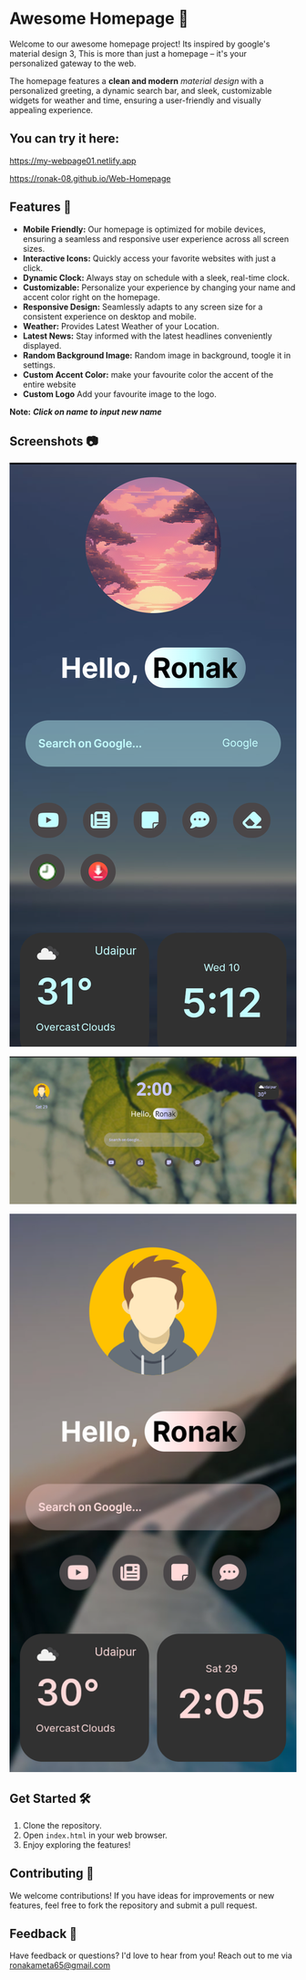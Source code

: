 

# Awesome Homepage 🌟

Welcome to our awesome homepage project! 
Its inspired by google's material design 3,
This is more than just a homepage – it's your personalized gateway to the web.


The homepage features a **clean and modern** *material design* with a personalized greeting, a dynamic search bar, and sleek, customizable widgets for weather and time, ensuring a user-friendly and visually appealing experience.

## You can try it here:
https://my-webpage01.netlify.app

https://ronak-08.github.io/Web-Homepage

## Features 🚀

- **Mobile Friendly:** Our homepage is optimized for mobile devices, ensuring a seamless and responsive user experience across all screen sizes.
- **Interactive Icons:** Quickly access your favorite websites with just a click.
- **Dynamic Clock:** Always stay on schedule with a sleek, real-time clock.
- **Customizable:** Personalize your experience by changing your name and accent color right on the homepage.
- **Responsive Design:** Seamlessly adapts to any screen size for a consistent experience on desktop and mobile.
- **Weather:** Provides Latest Weather of your Location.
- **Latest News:** Stay informed with the latest headlines conveniently displayed.
- **Random Background Image:** Random image in background, toogle it in settings.
- **Custom Accent Color:** make your favourite color the accent of the entire website
- **Custom Logo** Add your favourite image to the logo.

**Note:** ***Click on name to input new name***
  
## Screenshots 📷

![screenshot](Images/Screenshot_20240710-171228.png)

![screenshot](Images/Screenshot_20240629-140049.png)

![screenshot](Images/Screenshot_20240629-140557.png)

## Get Started 🛠️

1. Clone the repository.
2. Open `index.html` in your web browser.
3. Enjoy exploring the features!

## Contributing 🤝

We welcome contributions! If you have ideas for improvements or new features, feel free to fork the repository and submit a pull request.

## Feedback 💬

Have feedback or questions? I'd love to hear from you! Reach out to me via ronakameta65@gmail.com


